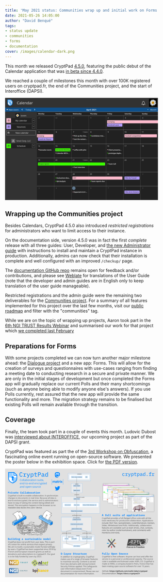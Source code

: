 ```yaml
---
title: 'May 2021 status: Communities wrap up and initial work on Forms'
date: 2021-05-26 14:05:00
author: "David Benqué"
tags:
- status update
- communities
- forms
- documentation
cover: /images/calendar-dark.png
---
```


This month we released CryptPad [4.5.0](https://github.com/xwiki-labs/cryptpad/releases/4.5.0), featuring the public debut of the Calendar application that was [in beta since 4.4.0](https://blog.cryptpad.fr/2021/04/26/status-april-2021/).   

We reached a couple of milestones this month with over 100K registered users on cryptpad.fr, the end of the Communities project, and the start of Interoffice (DAPSI).  

![The calendar application shown in dark mode, now ready for public use!](/images/calendar-dark.png)  


## Wrapping up the Communities project

Besides Calendars, CryptPad 4.5.0 also introduced _restricted registrations_ for administrators who want to limit access to their instance.   

On the documentation side, version 4.5.0 was in fact the first _complete_ release with all three guides: User, Developer, and [the new Administrator guide](https://docs.cryptpad.fr/en/admin_guide/index.html) with instructions to install and maintain a CryptPad instance in production. Additionally, admins can now check that their installation is complete and well configured with an improved `/checkup/` page.   

The [documentation GitHub repo](https://github.com/xwiki-labs/cryptpad-documentation) remains open for feedback and/or contributions, and please see [Weblate](https://weblate.cryptpad.fr/projects/user-guide/) for translations of the User Guide (note that the developer and admin guides are in English only to keep translation of the user guide manageable).  

Restricted registrations and the admin guide were the remaining two deliverables for the [Communities project](https://nlnet.nl/project/Cryptpad-Communities/). For a summary of all features implemented for this project over the last few months, visit our [public roadmap](https://cryptpad.fr/kanban/#/2/kanban/view/PLM0C3tFWvYhd+EPzXrbT+NxB76Z5DtZhAA5W5hG9wo/) and filter with the "communities" tag.   

While we are on the topic of wrapping up projects, Aaron took part in the [6th NGI TRUST Results Webinar](https://www.ngi.eu/event/ngi_trust-webinar-results-6/?instance_id=519) and summarised our work for that project which [we completed last February](https://blog.cryptpad.fr/2021/02/24/status-feb-2021/)  


## Preparations for Forms

With some projects completed we can now turn another major milestone ahead: the [Dialogue project](https://nlnet.nl/project/CryptPadForms/) and a new app: Forms. This will allow for the creation of surveys and questionnaires with use-cases ranging from finding a meeting date to conducting research in a secure and private manner. We are only in the initial stages of development but once completed the Forms app will gradually replace our current Polls and their many shortcomings (such as anyone being able to modify anyone else's answers). If you use Polls currently, rest assured that the new app will provide the same functionality and more. The migration strategy remains to be finalised but existing Polls will remain available through the transition.   


## Coverage

Finally, the team took part in a couple of events this month. Ludovic Dubost was [interviewed about INTEROFFICE](https://www.capdigital.com/en/dapsi-2nd-open-call-results-are-out-discover-one-of-the-winners-xwiki/), our upcoming project as part of the DAPSI grant.  

CryptPad was featured as part the of the [3rd Workshop on Obfuscation](https://3rd.obfuscationworkshop.org/), a fascinating online event running on open-source software. We presented the poster below in the exhibition space. Click for [the PDF version](https://cryptpad.fr/file/#/2/file/LSBSej8liq5+v+igXgS6vDXA/).  

![The CryptPad poster presented at the workshop](/images/cryptpad-poster.png)  

